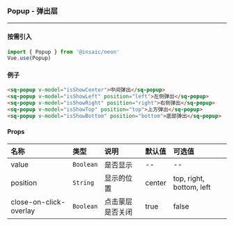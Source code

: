 ### Popup - 弹出层

---
#### 按需引入

```js
import { Popup } from '@insaic/neon'
Vue.use(Popup)
```

#### 例子
```html
<sq-popup v-model="isShowCenter">中间弹出</sq-popup>
<sq-popup v-model="isShowLeft" position="left">左侧弹出</sq-popup>
<sq-popup v-model="isShowRight" position="right">右侧弹出</sq-popup>
<sq-popup v-model="isShowTop" position="top">上方弹出</sq-popup>
<sq-popup v-model="isShowBottom" position="bottom">底部弹出</sq-popup>
```

#### Props
 名称                    | 类型        | 说明            | 默认值    | 可选值
:------                  |:---------  |:--------        |:-------  |:------
 value                   | `Boolean`  | 是否显示         |   --     | --
 position                | `String`   | 显示的位置       | center   | top, right, bottom, left
 close-on-click-overlay  | `Boolean`  | 点击蒙层是否关闭 | true     | false